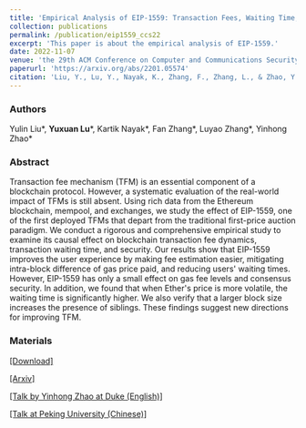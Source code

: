 ```yaml
---
title: 'Empirical Analysis of EIP-1559: Transaction Fees, Waiting Time, and Consensus Security'
collection: publications
permalink: /publication/eip1559_ccs22
excerpt: 'This paper is about the empirical analysis of EIP-1559.'
date: 2022-11-07
venue: 'the 29th ACM Conference on Computer and Communications Security (CCS)'
paperurl: 'https://arxiv.org/abs/2201.05574'
citation: 'Liu, Y., Lu, Y., Nayak, K., Zhang, F., Zhang, L., & Zhao, Y. (2022). Empirical Analysis of EIP-1559: Transaction Fees, Waiting Time, and Consensus Security. arXiv preprint arXiv:2201.05574.' 
---
```

### Authors

Yulin Liu\*, **Yuxuan Lu**\*, Kartik Nayak\*, Fan Zhang\*, Luyao Zhang\*, Yinhong Zhao\*

### Abstract

Transaction fee mechanism (TFM) is an essential component of a blockchain protocol. However, a systematic evaluation of the real-world impact of TFMs is still absent. Using rich data from the Ethereum blockchain, mempool, and exchanges, we study the effect of EIP-1559, one of the first deployed TFMs that depart from the traditional first-price auction paradigm. We conduct a rigorous and comprehensive empirical study to examine its causal effect on blockchain transaction fee dynamics, transaction waiting time, and security. Our results show that EIP-1559 improves the user experience by making fee estimation easier, mitigating intra-block difference of gas price paid, and reducing users' waiting times. However, EIP-1559 has only a small effect on gas fee levels and consensus security. In addition, we found that when Ether's price is more volatile, the waiting time is significantly higher. We also verify that a larger block size increases the presence of siblings. These findings suggest new directions for improving TFM.

### Materials

[[Download]](https://yxlu.me/files/eip1559_ccs22.pdf)

[[Arxiv]](https://arxiv.org/abs/2201.05574)

[[Talk by Yinhong Zhao at Duke (English)]](https://duke.zoom.us/rec/share/VFCt0C7QSSrB36l2Oo7Aeo2ukUDK6UUANKNhN6Y3n_RmxfgLGuZHsvknniwkFW2C.u8Um_2FSsp9GBC-F?startTime=1643583781000)

[[Talk at Peking University (Chinese)]](https://www.bilibili.com/video/BV19B4y1U7Qy)

